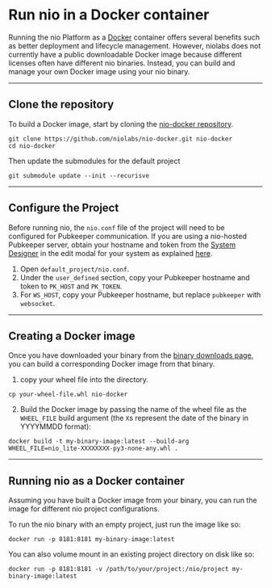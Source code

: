 # Run nio in a <span class="allow-caps">Docker</span> container

Running the nio Platform as a [Docker](https://docker.com) container offers several benefits such as better deployment and lifecycle management. However, niolabs does not currently have a public downloadable Docker image because different licenses often have different nio binaries. Instead, you can build and manage your own Docker image using your nio binary.

---
## Clone the repository

To build a Docker image, start by cloning the [nio-docker repository](https://github.com/niolabs/nio-docker).

```
git clone https://github.com/niolabs/nio-docker.git nio-docker
cd nio-docker
```

Then update the submodules for the default project
```
git submodule update --init --recurisve
```

---
## Configure the Project

Before running nio, the `nio.conf` file of the project will need to be configured for Pubkeeper communication. If you are using a nio-hosted Pubkeeper server, obtain your hostname and token from the [System Designer](http://designer.n.io) in the edit modal for your system as explained [here](/running-nio/in-the-cloud.md#pk-credentials).

1. Open `default_project/nio.conf`.
2. Under the `user_defined` section, copy your Pubkeeper hostname and token to `PK_HOST` and `PK_TOKEN`.
3. For `WS_HOST`, copy your Pubkeeper hostname, but replace `pubkeeper` with `websocket`.

---
## Creating a <span class="allow-caps">Docker</span> image

Once you have downloaded your binary from the [binary downloads page](https://app.n.io/binaries/download), you can build a corresponding Docker image from that binary.

1. copy your wheel file into the directory.
```
cp your-wheel-file.whl nio-docker
```

2. Build the Docker image by passing the name of the wheel file as the `WHEEL_FILE` build argument (the `X`s represent the date of the binary in YYYYMMDD format):
```
docker build -t my-binary-image:latest --build-arg WHEEL_FILE=nio_lite-XXXXXXXX-py3-none-any.whl .
```

---
## Running nio as a <span class="allow-caps">Docker</span> container

Assuming you have built a Docker image from your binary, you can run the image for different nio project configurations.

To run the nio binary with an empty project, just run the image like so:

```
docker run -p 8181:8181 my-binary-image:latest
```

You can also volume mount in an existing project directory on disk like so:

```
docker run -p 8181:8181 -v /path/to/your/project:/nio/project my-binary-image:latest
```

